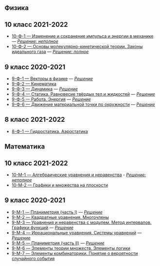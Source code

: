 ## Физика
## 10 класс 2021-2022
- [10-Ф-1 — Изменение и сохранение импульса и энергии в механике](../zftsh-files/2021-2022/physics/10-klass/Izmeneniye_i_sokhraneniye_impulsa_i_energii_v_mekhanike.pdf) — [*Решение: неполное*](../zftsh-files/2021-2022/physics/10-klass/answers/Izmeneniye_i_sokhraneniye_impulsa_i_energii_v_mekhanike_ANSWERS.pdf)
- [10-Ф-2 — Основы молекулярно-кинетической теории. Законы идеального газа](../zftsh-files/2021-2022/physics/10-klass/Osnovy_molekulyarno-kineticheskoy_teorii._Zakony_idealnogo_gaza.pdf) — [*Решение: полное*](../zftsh-files/2021-2022/physics/10-klass/answers/Osnovy_molekulyarno-kineticheskoy_teorii._Zakony_idealnogo_gaza_ANSWERS.pdf)

## 9 класс 2020-2021
- [9-Ф-1 — Векторы в физике](../zftsh-files/2020-2021/physics/9-klass/Vektory_v_fizike.pdf) — [*Решение*](../zftsh-files/2020-2021/physics/9-klass/answers/Vektory_v_fizike_ANSWERS.pdf)
- [9-Ф-2 — Кинематика](../zftsh-files/2020-2021/physics/9-klass/Kinematika.pdf)
- [9-Ф-3 — Динамика](../zftsh-files/2020-2021/physics/9-klass/Dinamika.pdf) — [*Решение*](../zftsh-files/2020-2021/physics/9-klass/answers/Dinamika_ANSWERS.pdf)
- [9-Ф-4 — Статика. Равновесие твёрдых тел и жидкостей](../zftsh-files/2020-2021/physics/9-klass/Statika._Ravnovesiye_tverdykh_tel_i_zhidkostey.pdf) — [*Решение*](../zftsh-files/2020-2021/physics/9-klass/answers/Statika._Ravnovesiye_tverdykh_tel_i_zhidkostey_ANSWERS.pdf)
- [9-Ф-5 — Работа. Энергия](../zftsh-files/2020-2021/physics/9-klass/Rabota._Energiya.pdf) — [*Решение*](../zftsh-files/2020-2021/physics/9-klass/answers/Rabota._Energiya_ANSWERS.pdf)
- [9-Ф-6 — Движение материальной точки по окружности](../zftsh-files/2020-2021/physics/9-klass/Dvizheniye_materialnoy_tochki__po_okruzhnosti.pdf) — [*Решение*](../zftsh-files/2020-2021/physics/9-klass/answers/Dvizheniye_materialnoy_tochki__po_okruzhnosti_ANSWERS.pdf)

## 8 класс 2021-2022
- [8-Ф-1 — Гидростатика. Аэростатика](../zftsh-files/2021-2022/physics/8-klass/Gidrostatika._Aerostatika.pdf)

## Математика
## 10 класс 2021-2022
- [10-M-1 — Алгебраические уравнения и неравенства](../zftsh-files/2021-2022/maths/10-klass/Algebraicheskiye_uravneniya_i_neravenstva.pdf) - [*Решение: неполное*](../zftsh-files/2021-2022/maths/10-klass/answers/Algebraicheskiye_uravneniya_i_neravenstva_ANSWERS.pdf)
- [10-М-2 — Графики и множества на плоскости](../zftsh-files/2021-2022/maths/10-klass/Grafiki_i_mnozhestva_na_ploskosti.pdf)

## 9 класс 2020-2021
- [9-M-1 — Планиметрия (часть I)](../zftsh-files/2020-2021/maths/9-klass/Planimetriya_(chast_1).pdf) — [*Решение*](../zftsh-files/2020-2021/maths/9-klass/answers/Planimetriya_(chast_1)_ANSWERS.pdf)
- [9-M-2 — Квадратные уравнения. Многочлены](../zftsh-files/2020-2021/maths/9-klass/Kvadratnyye_uravneniya._Mnogochleny.pdf)
- [9-M-3 — Уравнения и неравенства с модулем. Метод интервалов. Графики функций](../zftsh-files/2020-2021/maths/9-klass/Uravneniya_i_neravenstva_s_modulem._Metod_intervalov._Grafiki_funktsy.pdf) — [*Решение*](../zftsh-files/2020-2021/maths/9-klass/answers/Uravneniya_i_neravenstva_s_modulem._Metod_intervalov._Grafiki_funktsy_ANSWERS.pdf)
- [9-M-4 — Иррациональные уравнения. Системы уравнений](../zftsh-files/2020-2021/maths/9-klass/Irratsionalnyye_uravneniya._Sistemy_uravneny.pdf) — [*Решение*](../zftsh-files/2020-2021/maths/9-klass/answers/Irratsionalnyye_uravneniya._Sistemy_uravneny_ANSWERS.pdf)
- [9-M-5 — Планиметрия (часть II)](../zftsh-files/2020-2021/maths/9-klass/Planimetriya_(Chast_2).pdf) — [*Решение*](../zftsh-files/2020-2021/maths/9-klass/answers/Planimetriya_(Chast_2)_ANSWERS.pdf)
- [9-M-6 — Элементы теории множеств. Элементы логики](../zftsh-files/2020-2021/maths/9-klass/Elementy_teorii_mnozhestv._Elementy_logiki.pdf)
- [9-M-7 — Элементы комбинаторики. Понятие о вероятности случайного события](../zftsh-files/2020-2021/maths/9-klass/Elementy_kombinatoriki._Ponyatiye_o_veroyatnosti_sluchaynogo_sobytiya.pdf)